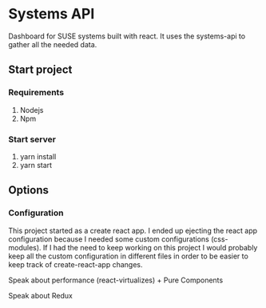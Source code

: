 # Systems API

Dashboard for SUSE systems built with react. It uses the systems-api to gather all the needed data.

## Start project

### Requirements
1. Nodejs
2. Npm

### Start server
1. yarn install
2. yarn start

## Options
### Configuration

This project started as a create react app. I ended up ejecting the react app configuration because I needed some custom 
configurations (css-modules). If I had the need to keep working on this project I would probably keep all the custom 
configuration in different files in order to be easier to keep track of create-react-app changes.


Speak about performance (react-virtualizes) + Pure Components

Speak about Redux
